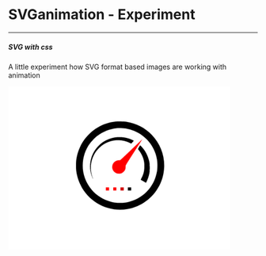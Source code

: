 # SVGanimation - Experiment
---
##### SVG with css
A little experiment how SVG format based images are working with animation

![SVGanimation](https://github.com/r4nd3l/SVGanimation/blob/master/img/sample.png)

